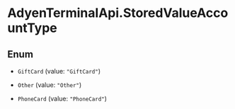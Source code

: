 # AdyenTerminalApi.StoredValueAccountType

## Enum


* `GiftCard` (value: `"GiftCard"`)

* `Other` (value: `"Other"`)

* `PhoneCard` (value: `"PhoneCard"`)


